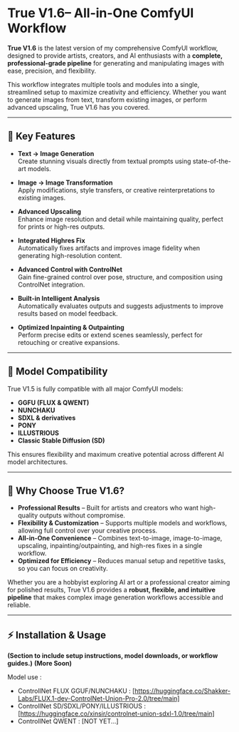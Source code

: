 # True V1.6– All-in-One ComfyUI Workflow

**True V1.6** is the latest version of my comprehensive ComfyUI workflow, designed to provide artists, creators, and AI enthusiasts with a **complete, professional-grade pipeline** for generating and manipulating images with ease, precision, and flexibility.  

This workflow integrates multiple tools and modules into a single, streamlined setup to maximize creativity and efficiency. Whether you want to generate images from text, transform existing images, or perform advanced upscaling, True V1.6 has you covered.

---

## 🚀 Key Features

- **Text → Image Generation**  
  Create stunning visuals directly from textual prompts using state-of-the-art models.

- **Image → Image Transformation**  
  Apply modifications, style transfers, or creative reinterpretations to existing images.

- **Advanced Upscaling**  
  Enhance image resolution and detail while maintaining quality, perfect for prints or high-res outputs.

- **Integrated Highres Fix**  
  Automatically fixes artifacts and improves image fidelity when generating high-resolution content.

- **Advanced Control with ControlNet**  
  Gain fine-grained control over pose, structure, and composition using ControlNet integration.

- **Built-in Intelligent Analysis**  
  Automatically evaluates outputs and suggests adjustments to improve results based on model feedback.

- **Optimized Inpainting & Outpainting**  
  Perform precise edits or extend scenes seamlessly, perfect for retouching or creative expansions.

---

## 🧩 Model Compatibility

True V1.5 is fully compatible with all major ComfyUI models:

- **GGFU (FLUX & QWENT)**  
- **NUNCHAKU**  
- **SDXL & derivatives**  
- **PONY**  
- **ILLUSTRIOUS**  
- **Classic Stable Diffusion (SD)**  

This ensures flexibility and maximum creative potential across different AI model architectures.

---

## 🎨 Why Choose True V1.6?

- **Professional Results** – Built for artists and creators who want high-quality outputs without compromise.  
- **Flexibility & Customization** – Supports multiple models and workflows, allowing full control over your creative process.  
- **All-in-One Convenience** – Combines text-to-image, image-to-image, upscaling, inpainting/outpainting, and high-res fixes in a single workflow.  
- **Optimized for Efficiency** – Reduces manual setup and repetitive tasks, so you can focus on creativity.

Whether you are a hobbyist exploring AI art or a professional creator aiming for polished results, True V1.6 provides a **robust, flexible, and intuitive pipeline** that makes complex image generation workflows accessible and reliable.

---

## ⚡ Installation & Usage

**(Section to include setup instructions, model downloads, or workflow guides.)**
**(More Soon)**

Model use :

- ControllNet FLUX GGUF/NUNCHAKU : [https://huggingface.co/Shakker-Labs/FLUX.1-dev-ControlNet-Union-Pro-2.0/tree/main]
- ControllNet SD/SDXL/PONY/ILLUSTRIOUS : [https://huggingface.co/xinsir/controlnet-union-sdxl-1.0/tree/main]
- ControllNet QWENT : [NOT YET...]
